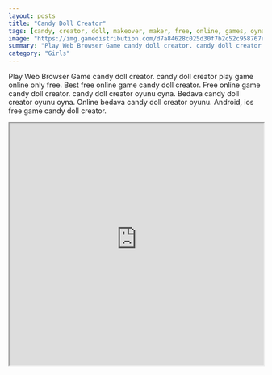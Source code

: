 ```yaml
---
layout: posts
title: "Candy Doll Creator"
tags: [candy, creator, doll, makeover, maker, free, online, games, oyna, game, free, games, play, play, games]
image: "https://img.gamedistribution.com/d7a84628c025d30f7b2c52c958767e76.jpg"
summary: "Play Web Browser Game candy doll creator. candy doll creator play game online only free. Best free online game candy doll creator. Free online game candy doll creator. candy doll creator oyunu oyna. Bedava candy doll creator oyunu oyna. Online bedava candy doll creator oyunu. Android, ios free game candy doll creator."
category: "Girls"
---
```


Play Web Browser Game candy doll creator. candy doll creator play game online only free. Best free online game candy doll creator. Free online game candy doll creator. candy doll creator oyunu oyna. Bedava candy doll creator oyunu oyna. Online bedava candy doll creator oyunu. Android, ios free game candy doll creator.

<iframe width="100%" height="480px;" src="https://flash.gamedistribution.com?game=d7a84628c025d30f7b2c52c958767e76"></iframe>